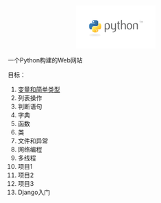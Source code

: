 <p align="center">
  <a href="https://book.douban.com/subject/26829016/">
    <img height="100" src="./res/img/python-logo.png?sanitize=true">
  </a>
</p>

一个Python构建的Web网站

目标：

1. [变量和简单类型](https://github.com/tangming579/python-web/blob/master/note/1-%E5%8F%98%E9%87%8F%E5%92%8C%E7%AE%80%E5%8D%95%E7%B1%BB%E5%9E%8B.md)
2. 列表操作
3. 判断语句
4. 字典
5. 函数
6. 类
7. 文件和异常
8. 网络编程
9. 多线程
10. 项目1
11. 项目2
12. 项目3
13. Django入门